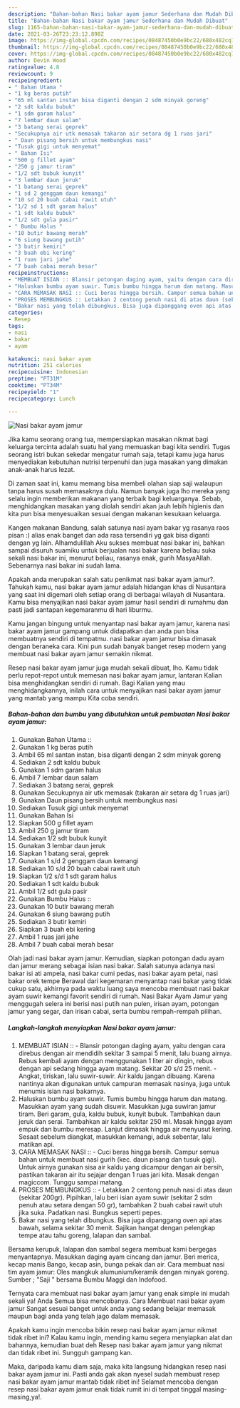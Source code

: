 ```yaml
---
description: "Bahan-bahan Nasi bakar ayam jamur Sederhana dan Mudah Dibuat"
title: "Bahan-bahan Nasi bakar ayam jamur Sederhana dan Mudah Dibuat"
slug: 1165-bahan-bahan-nasi-bakar-ayam-jamur-sederhana-dan-mudah-dibuat
date: 2021-03-26T23:23:12.898Z
image: https://img-global.cpcdn.com/recipes/08487450b0e9bc22/680x482cq70/nasi-bakar-ayam-jamur-foto-resep-utama.jpg
thumbnail: https://img-global.cpcdn.com/recipes/08487450b0e9bc22/680x482cq70/nasi-bakar-ayam-jamur-foto-resep-utama.jpg
cover: https://img-global.cpcdn.com/recipes/08487450b0e9bc22/680x482cq70/nasi-bakar-ayam-jamur-foto-resep-utama.jpg
author: Devin Wood
ratingvalue: 4.8
reviewcount: 9
recipeingredient:
- " Bahan Utama "
- "1 kg beras putih"
- "65 ml santan instan bisa diganti dengan 2 sdm minyak goreng"
- "2 sdt kaldu bubuk"
- "1 sdm garam halus"
- "7 lembar daun salam"
- "3 batang serai geprek"
- "Secukupnya air utk memasak takaran air setara dg 1 ruas jari"
- " Daun pisang bersih untuk membungkus nasi"
- "Tusuk gigi untuk menyemat"
- " Bahan Isi"
- "500 g fillet ayam"
- "250 g jamur tiram"
- "1/2 sdt bubuk kunyit"
- "3 lembar daun jeruk"
- "1 batang serai geprek"
- "1 sd 2 genggam daun kemangi"
- "10 sd 20 buah cabai rawit utuh"
- "1/2 sd 1 sdt garam halus"
- "1 sdt kaldu bubuk"
- "1/2 sdt gula pasir"
- " Bumbu Halus "
- "10 butir bawang merah"
- "6 siung bawang putih"
- "3 butir kemiri"
- "3 buah ebi kering"
- "1 ruas jari jahe"
- "7 buah cabai merah besar"
recipeinstructions:
- "MEMBUAT ISIAN :: Blansir potongan daging ayam, yaitu dengan cara direbus dengan air mendidih sekitar 3 sampai 5 menit, lalu buang airnya. Rebus kembali ayam dengan menggunakan 1 liter air dingin, rebus dengan api sedang hingga ayam matang. Sekitar 20 s/d 25 menit.  Angkat, tiriskan, lalu suwir-suwir. Air kaldu jangan dibuang. Karena nantinya akan digunakan untuk campuran memasak nasinya, juga untuk menumis isian nasi bakarnya."
- "Haluskan bumbu ayam suwir. Tumis bumbu hingga harum dan matang. Masukkan ayam yang sudah disuwir. Masukkan juga suwiran jamur tiram. Beri garam, gula, kaldu bubuk, kunyit bubuk. Tambahkan daun jeruk dan serai. Tambahkan air kaldu sekitar 250 ml. Masak hingga ayam empuk dan bumbu meresap. Lanjut dimasak hingga air menyusut kering. Sesaat sebelum diangkat, masukkan kemangi, aduk sebentar, lalu matikan api."
- "CARA MEMASAK NASI :: Cuci beras hingga bersih. Campur semua bahan untuk membuat nasi gurih (kec. daun pisang dan tusuk gigi). Untuk airnya gunakan sisa air kaldu yang dicampur dengan air bersih, pastikan takaran air itu sejajar dengan 1 ruas jari kita. Masak dengan magiccom. Tunggu sampai matang."
- "PROSES MEMBUNGKUS :: Letakkan 2 centong penuh nasi di atas daun (sekitar 200gr). Pipihkan, lalu beri isian ayam suwir (sekitar 2 sdm penuh atau setara dengan 50 gr), tambahkan 2 buah cabai rawit utuh jika suka. Padatkan nasi. Bungkus seperti pepes."
- "Bakar nasi yang telah dibungkus. Bisa juga dipanggang oven api atas bawah, selama sekitar 30 menit. Sajikan hangat dengan pelengkap tempe atau tahu goreng, lalapan dan sambal."
categories:
- Resep
tags:
- nasi
- bakar
- ayam

katakunci: nasi bakar ayam 
nutrition: 251 calories
recipecuisine: Indonesian
preptime: "PT31M"
cooktime: "PT34M"
recipeyield: "1"
recipecategory: Lunch

---
```



![Nasi bakar ayam jamur](https://img-global.cpcdn.com/recipes/08487450b0e9bc22/680x482cq70/nasi-bakar-ayam-jamur-foto-resep-utama.jpg)

Jika kamu seorang orang tua, mempersiapkan masakan nikmat bagi keluarga tercinta adalah suatu hal yang memuaskan bagi kita sendiri. Tugas seorang istri bukan sekedar mengatur rumah saja, tetapi kamu juga harus menyediakan kebutuhan nutrisi terpenuhi dan juga masakan yang dimakan anak-anak harus lezat.

Di zaman  saat ini, kamu memang bisa membeli olahan siap saji walaupun tanpa harus susah memasaknya dulu. Namun banyak juga lho mereka yang selalu ingin memberikan makanan yang terbaik bagi keluarganya. Sebab, menghidangkan masakan yang diolah sendiri akan jauh lebih higienis dan kita pun bisa menyesuaikan sesuai dengan makanan kesukaan keluarga. 

Kangen makanan Bandung, salah satunya nasi ayam bakar yg rasanya raos pisan :) alias enak banget dan ada rasa tersendiri yg gak bisa diganti dengan yg lain. Alhamdulillah Aku sukses membuat nasi bakar ini, bahkan sampai disuruh suamiku untuk berjualan nasi bakar karena beliau suka sekali nasi bakar ini, menurut beliau, rasanya enak, gurih MasyaAllah. Sebenarnya nasi bakar ini sudah lama.

Apakah anda merupakan salah satu penikmat nasi bakar ayam jamur?. Tahukah kamu, nasi bakar ayam jamur adalah hidangan khas di Nusantara yang saat ini digemari oleh setiap orang di berbagai wilayah di Nusantara. Kamu bisa menyajikan nasi bakar ayam jamur hasil sendiri di rumahmu dan pasti jadi santapan kegemaranmu di hari liburmu.

Kamu jangan bingung untuk menyantap nasi bakar ayam jamur, karena nasi bakar ayam jamur gampang untuk didapatkan dan anda pun bisa membuatnya sendiri di tempatmu. nasi bakar ayam jamur bisa dimasak dengan beraneka cara. Kini pun sudah banyak banget resep modern yang membuat nasi bakar ayam jamur semakin nikmat.

Resep nasi bakar ayam jamur juga mudah sekali dibuat, lho. Kamu tidak perlu repot-repot untuk memesan nasi bakar ayam jamur, lantaran Kalian bisa menghidangkan sendiri di rumah. Bagi Kalian yang mau menghidangkannya, inilah cara untuk menyajikan nasi bakar ayam jamur yang mantab yang mampu Kita coba sendiri.

<!--inarticleads1-->

##### Bahan-bahan dan bumbu yang dibutuhkan untuk pembuatan Nasi bakar ayam jamur:

1. Gunakan  Bahan Utama ::
1. Gunakan 1 kg beras putih
1. Ambil 65 ml santan instan, bisa diganti dengan 2 sdm minyak goreng
1. Sediakan 2 sdt kaldu bubuk
1. Gunakan 1 sdm garam halus
1. Ambil 7 lembar daun salam
1. Sediakan 3 batang serai, geprek
1. Gunakan Secukupnya air utk memasak (takaran air setara dg 1 ruas jari)
1. Gunakan  Daun pisang bersih untuk membungkus nasi
1. Sediakan Tusuk gigi untuk menyemat
1. Gunakan  Bahan Isi
1. Siapkan 500 g fillet ayam
1. Ambil 250 g jamur tiram
1. Sediakan 1/2 sdt bubuk kunyit
1. Gunakan 3 lembar daun jeruk
1. Siapkan 1 batang serai, geprek
1. Gunakan 1 s/d 2 genggam daun kemangi
1. Sediakan 10 s/d 20 buah cabai rawit utuh
1. Siapkan 1/2 s/d 1 sdt garam halus
1. Sediakan 1 sdt kaldu bubuk
1. Ambil 1/2 sdt gula pasir
1. Gunakan  Bumbu Halus ::
1. Gunakan 10 butir bawang merah
1. Gunakan 6 siung bawang putih
1. Sediakan 3 butir kemiri
1. Siapkan 3 buah ebi kering
1. Ambil 1 ruas jari jahe
1. Ambil 7 buah cabai merah besar


Olah jadi nasi bakar ayam jamur. Kemudian, siapkan potongan dadu ayam dan jamur merang sebagai isian nasi bakar. Salah satunya adanya nasi bakar isi ati ampela, nasi bakar cumi pedas, nasi bakar ayam petai, nasi bakar orek tempe Berawal dari kegemaran menyantap nasi bakar yang tidak cukup satu, akhirnya pada waktu luang saya mencoba membuat nasi bakar ayam suwir kemangi favorit sendiri di rumah. Nasi Bakar Ayam Jamur yang menggugah selera ini berisi nasi putih nan pulen, irisan ayam, potongan jamur yang segar, dan irisan cabai, serta bumbu rempah-rempah pilihan. 

<!--inarticleads2-->

##### Langkah-langkah menyiapkan Nasi bakar ayam jamur:

1. MEMBUAT ISIAN :: - Blansir potongan daging ayam, yaitu dengan cara direbus dengan air mendidih sekitar 3 sampai 5 menit, lalu buang airnya. Rebus kembali ayam dengan menggunakan 1 liter air dingin, rebus dengan api sedang hingga ayam matang. Sekitar 20 s/d 25 menit.  - Angkat, tiriskan, lalu suwir-suwir. Air kaldu jangan dibuang. Karena nantinya akan digunakan untuk campuran memasak nasinya, juga untuk menumis isian nasi bakarnya.
1. Haluskan bumbu ayam suwir. Tumis bumbu hingga harum dan matang. Masukkan ayam yang sudah disuwir. Masukkan juga suwiran jamur tiram. Beri garam, gula, kaldu bubuk, kunyit bubuk. Tambahkan daun jeruk dan serai. Tambahkan air kaldu sekitar 250 ml. Masak hingga ayam empuk dan bumbu meresap. Lanjut dimasak hingga air menyusut kering. Sesaat sebelum diangkat, masukkan kemangi, aduk sebentar, lalu matikan api.
1. CARA MEMASAK NASI :: - Cuci beras hingga bersih. Campur semua bahan untuk membuat nasi gurih (kec. daun pisang dan tusuk gigi). Untuk airnya gunakan sisa air kaldu yang dicampur dengan air bersih, pastikan takaran air itu sejajar dengan 1 ruas jari kita. Masak dengan magiccom. Tunggu sampai matang.
1. PROSES MEMBUNGKUS :: - Letakkan 2 centong penuh nasi di atas daun (sekitar 200gr). Pipihkan, lalu beri isian ayam suwir (sekitar 2 sdm penuh atau setara dengan 50 gr), tambahkan 2 buah cabai rawit utuh jika suka. Padatkan nasi. Bungkus seperti pepes.
1. Bakar nasi yang telah dibungkus. Bisa juga dipanggang oven api atas bawah, selama sekitar 30 menit. Sajikan hangat dengan pelengkap tempe atau tahu goreng, lalapan dan sambal.


Bersama kerupuk, lalapan dan sambal segera membuat kami bergegas menyantapnya. Masukkan daging ayam cincang dan jamur. Beri merica, kecap manis Bango, kecap asin, bunga pekak dan air. Cara membuat nasi tim ayam jamur: Oles mangkuk alumunium/keramik dengan minyak goreng. Sumber ; &#34;Saji &#34; bersama Bumbu Maggi dan Indofood. 

Ternyata cara membuat nasi bakar ayam jamur yang enak simple ini mudah sekali ya! Anda Semua bisa mencobanya. Cara Membuat nasi bakar ayam jamur Sangat sesuai banget untuk anda yang sedang belajar memasak maupun bagi anda yang telah jago dalam memasak.

Apakah kamu ingin mencoba bikin resep nasi bakar ayam jamur nikmat tidak ribet ini? Kalau kamu ingin, mending kamu segera menyiapkan alat dan bahannya, kemudian buat deh Resep nasi bakar ayam jamur yang nikmat dan tidak ribet ini. Sungguh gampang kan. 

Maka, daripada kamu diam saja, maka kita langsung hidangkan resep nasi bakar ayam jamur ini. Pasti anda gak akan nyesel sudah membuat resep nasi bakar ayam jamur mantab tidak ribet ini! Selamat mencoba dengan resep nasi bakar ayam jamur enak tidak rumit ini di tempat tinggal masing-masing,ya!.

